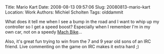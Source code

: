 Title: Mario Kart
Date: 2008-08-13 09:57:06
Slug: 20080813-mario-kart
Location: Work
Authors: Michiel Scholten
Tags: olddammit

<p>What does it tell me when I see a bump in the road and I want to whip up my controller so I get a speed boost? Especially when I remember I'm in my own car, not on a speedy <a href="http://www.mariowiki.com/Mach_Bike">Mach Bike</a>...</p>

<p>Also, it's great fun trying to win from the 7 and 9 year old sons of an IRC friend. Live commenting on the game on IRC makes it extra hard ;)</p>